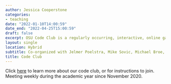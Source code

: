 ```yaml
---
author: Jessica Cooperstone
categories:
- teaching
date: "2022-01-10T14:00:59"
date_end: "2022-04-25T15:00:59"
draft: false
excerpt: OSU Code Club is a regularly occurring, interactive, online gathering to improve coding skills. We aim for a supportive and fun culture of learning together, and hope to offer something to participants at any experience level.
layout: single
location: Hybrid
subtitle: Co-organized with Jelmer Poelstra, Mike Sovic, Michael Broe, and Stephen Opiyo
title: Code Club
---
```


Click [here](https://biodash.github.io/codeclub-about/) to learn more about our code club, or for instructions to join.  Meeting weekly during the academic year since November 2020.